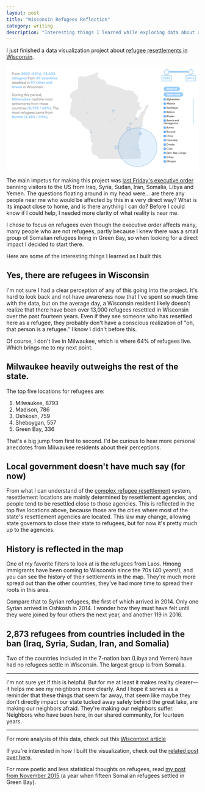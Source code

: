 ```yaml
---
layout: post
title: "Wisconsin Refugees Reflection"
category: writing
description: "Interesting things I learned while exploring data about refugee resettlements in Wisconsin"
---
```


I just finished a data visualization project about [refugee resettlements in Wisconsin](http://kevinmcgillivray.net/wisconsin-refugees).

[![Wisconsin refugees screenshot](/img/wisconsin-refugees-preview.png)](http://kevinmcgillivray.net/wisconsin-refugees)

The main impetus for making this project was [last Friday's executive order](http://www.npr.org/2017/01/31/512439121/trumps-executive-order-on-immigration-annotated) banning visitors to the US from Iraq, Syria, Sudan, Iran, Somalia, Libya and Yemen. The questions floating around in my head were... are there any people near me who would be affected by this in a very direct way? What is its impact close to home, and is there anything I can do? Before I could know if I could help, I needed more clarity of what reality is near me.

I chose to focus on refugees even though the executive order affects many, many people who are not refugees, partly because I knew there was a small group of Somalian refugees living in Green Bay, so when looking for a direct impact I decided to start there.

Here are some of the interesting things I learned as I built this.

## Yes, there are refugees in Wisconsin

I'm not sure I had a clear perception of any of this going into the project. It's hard to look back and not have awareness now that I've spent so much time with the data, but on the average day, a Wisconsin resident likely doesn't realize that there have been over 13,000 refugees resettled in Wisconsin over the past fourteen years. Even if they see someone who has resettled here as a refugee, they probably don't have a conscious realization of "oh, that person is a refugee." I know I didn't before this.

Of course, I don't live in Milwaukee, which is where 64% of refugees live. Which brings me to my next point.

## Milwaukee heavily outweighs the rest of the state.

The top five locations for refugees are:

1. Milwaukee, 8793
2. Madison, 786
3. Oshkosh, 759
4. Sheboygan, 557
5. Green Bay, 336

That's a big jump from first to second. I'd be curious to hear more personal anecdotes from Milwaukee residents about their perceptions.

## Local government doesn't have much say (for now)

From what I can understand of the [complex refugee resettlement](https://obamawhitehouse.archives.gov/blog/2015/11/20/infographic-screening-process-refugee-entry-united-states) system, resettlement locations are mainly determined by resettlement agencies, and people tend to be resettled close to those agencies. This is reflected in the top five locations above, because those are the cities where most of the state's resettlement agencies are located. This law may change, allowing state governors to close their state to refugees, but for now it's pretty much up to the agencies.

## History is reflected in the map

One of my favorite filters to look at is the refugees from Laos. Hmong immigrants have been coming to Wisconsin since the 70s (40 years!), and you can see the history of their settlements in the map. They're much more spread out than the other countries, they've had more time to spread their roots in this area.

Compare that to Syrian refugees, the first of which arrived in 2014. Only one Syrian arrived in Oshkosh in 2014. I wonder how they must have felt until they were joined by four others the next year, and another 119 in 2016.

## 2,873 refugees from countries included in the ban (Iraq, Syria, Sudan, Iran, and Somalia)

Two of the countries included in the 7-nation ban (Libya and Yemen) have had no refugees settle in Wisconsin. The largest group is from Somalia.

---

I'm not sure yet if this is helpful. But for me at least it makes reality clearer—it helps me see my neighbors more clearly. And I hope it serves as a reminder that these things that seem far away, that seem like maybe they don't directly impact our state tucked away safely behind the great lake, are making our neighbors afraid. They're making our neighbors suffer. Neighbors who have been here, in our shared community, for fourteen years.

---

For more analysis of this data, check out this [Wiscontext article](http://www.wiscontext.org/refugee-resettlement-wisconsin-numbers)

If you're interested in how I built the visualization, check out the [related post over here]().

For more poetic and less statistical thoughts on refugees, read [my post from November 2015](/sanctuary) (a year when fifteen Somalian refugees settled in Green Bay).
